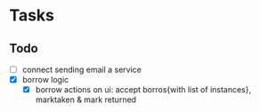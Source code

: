 # Tasks

## Todo

- [ ] connect sending email a service
- [x] borrow logic
  - [x] borrow actions on ui: accept borros{with list of instances}, marktaken & mark returned

